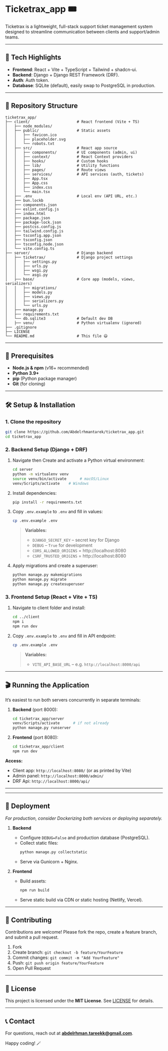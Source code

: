 # Ticketrax_app 🎟️
Ticketrax is a lightweight, full-stack support ticket management system designed to streamline communication between clients and support/admin teams.

---

## 🚀 Tech Highlights
  - **Frontend**: React + Vite + TypeScript + Tailwind + shadcn-ui.
  - **Backend**: Django + Django REST Framework (DRF).
  - **Auth**: Auth token.
  - **Database**: SQLite (default), easily swap to PostgreSQL in production.

---

## 📂 Repository Structure

```
ticketrax_app/
├── client/                     # React frontend (Vite + TS)
│   ├── node_modules/
│   ├── public/                 # Static assets
│   │   ├── favicon.ico
│   │   ├── placeholder.svg
│   │   └── robots.txt
│   ├── src/                    # React app source
│   │   ├── components/         # UI components (admin, ui)
│   │   ├── context/            # React Context providers
│   │   ├── hooks/              # Custom hooks
│   │   ├── lib/                # Utility functions
│   │   ├── pages/              # Route views
│   │   ├── services/           # API services (auth, tickets)
│   │   ├── App.tsx
│   │   ├── App.css
│   │   ├── index.css
│   │   └── main.tsx
│   ├── .env                    # Local env (API URL, etc.)
│   ├── bun.lockb               
│   ├── components.json
│   ├── eslint.config.js
│   ├── index.html
│   ├── package.json
│   ├── package-lock.json
│   ├── postcss.config.js
│   ├── tailwind.config.js
│   ├── tsconfig.app.json
│   ├── tsconfig.json
│   ├── tsconfig.node.json
│   └── vite.config.ts
├── server/                     # Django backend
│   ├── ticketrax/              # Django project settings
│   │   ├── settings.py
│   │   ├── urls.py
│   │   ├── wsgi.py
│   │   └── asgi.py
│   ├── base/                   # Core app (models, views, serializers)
│   │   ├── migrations/
│   │   ├── models.py
│   │   ├── views.py
│   │   ├── serializers.py
│   │   └── urls.py
│   ├── manage.py
│   ├── requirements.txt
│   └── db.sqlite3              # Default dev DB
│   ├── venv/                   # Python virtualenv (ignored)
├── .gitignore
├── LICENSE
└── README.md                   # This file 😃
```

---

## 🔧 Prerequisites

- **Node.js & npm** (v16+ recommended)
- **Python 3.9+**
- **pip** (Python package manager)
- **Git** (for cloning)

---

## 🛠️ Setup & Installation

### 1. Clone the repository

```bash
git clone https://github.com/Abdelrhmantarek/ticketrax_app.git
cd ticketrax_app
```

### 2. Backend Setup (Django + DRF)

1. Navigate then Create and activate a Python virtual environment:
   ```bash
   cd server
   python -m virtualenv venv
   source venv/bin/activate      # macOS/Linux
   venv/Scripts/activate    # Windows
   ```
2. Install dependencies:
   ```bash
   pip install -r requirements.txt
   ```
3. Copy `.env.example` to `.env` and fill in values:
   ```bash
   cp .env.example .env
   ```
   > **Variables:**
   > - `DJANGO_SECRET_KEY` – secret key for Django
   > - `DEBUG` – `True` for development
   > - `CORS_ALLOWED_ORIGINS` = http://localhost:8080
   > - `CSRF_TRUSTED_ORIGINS` = http://localhost:8080
4. Apply migrations and create a superuser:
   ```bash
   python manage.py makemigrations
   python manage.py migrate
   python manage.py createsuperuser
   ```


### 3. Frontend Setup (React + Vite + TS)

1. Navigate to client folder and install:
   ```bash
   cd ../client
   npm i
   npm run dev
   ```
2. Copy `.env.example` to `.env` and fill in API endpoint:
   ```bash
   cp .env.example .env
   ```
   > **Variables:**
   > - `VITE_API_BASE_URL` – e.g. `http://localhost:8000/api`

---

## 🎬 Running the Application

It’s easiest to run both servers concurrently in separate terminals:

1. **Backend** (port 8000):
   ```bash
   cd ticketrax_app/server
   venv/Scripts/activate      # if not already
   python manage.py runserver
   ```
2. **Frontend** (port 8080):
   ```bash
   cd ticketrax_app/client
   npm run dev
   ```

**Access:**
- Client app:  `http://localhost:8080/` (or as printed by Vite)  
- Admin panel: `http://localhost:8000/admin/`
- DRF Api: `http://localhost:8000/api/`

---

---

## 🚢 Deployment

_For production, consider Dockerizing both services or deploying separately._

1. **Backend**
   - Configure `DEBUG=False` and production database (PostgreSQL).
   - Collect static files:
     ```bash
     python manage.py collectstatic
     ```
   - Serve via Gunicorn + Nginx.

2. **Frontend**
   - Build assets:
     ```bash
     npm run build
     ```
   - Serve static build via CDN or static hosting (Netlify, Vercel).

---

## 🤝 Contributing

Contributions are welcome! Please fork the repo, create a feature branch, and submit a pull request.

1. Fork
2. Create branch: `git checkout -b feature/YourFeature`
3. Commit changes: `git commit -m "Add YourFeature"`
4. Push: `git push origin feature/YourFeature`
5. Open Pull Request

---

## 📄 License

This project is licensed under the **MIT License**. See [LICENSE](LICENSE) for details.

---

## 📞 Contact

For questions, reach out at **abdelrhman.tareekk@gmail.com**.

Happy coding! 🪄
